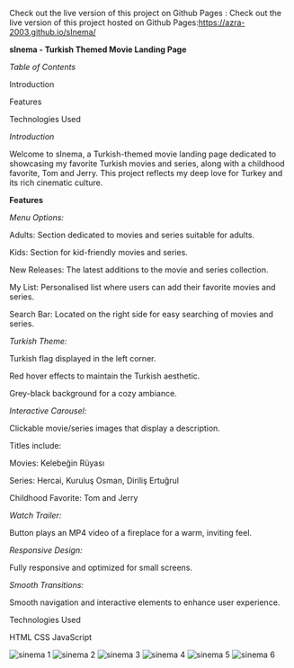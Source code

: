 Check out the live version of this project on Github Pages : Check out the live version of this project hosted on Github Pages:https://azra-2003.github.io/sInema/

**sInema - Turkish Themed Movie Landing Page**

*Table of Contents*

Introduction

Features

Technologies Used

*Introduction*

Welcome to sInema, a Turkish-themed movie landing page dedicated to showcasing my favorite Turkish movies and series, along with a childhood favorite, Tom and Jerry.
This project reflects my deep love for Turkey and its rich cinematic culture.


**Features**

*Menu Options:*

Adults: Section dedicated to movies and series suitable for adults.

Kids: Section for kid-friendly movies and series.

New Releases: The latest additions to the movie and series collection.

My List: Personalised list where users can add their favorite movies and series.

Search Bar: Located on the right side for easy searching of movies and series.

*Turkish Theme:*

Turkish flag displayed in the left corner.

Red hover effects to maintain the Turkish aesthetic.

Grey-black background for a cozy ambiance.

*Interactive Carousel:*

Clickable movie/series images that display a description.

Titles include:

Movies: Kelebeğin Rüyası

Series: Hercai, Kuruluş Osman, Diriliş Ertuğrul

Childhood Favorite: Tom and Jerry

*Watch Trailer:*

Button plays an MP4 video of a fireplace for a warm, inviting feel.

*Responsive Design:*

Fully responsive and optimized for small screens.

*Smooth Transitions:*

Smooth navigation and interactive elements to enhance user experience.

Technologies Used

HTML
CSS
JavaScript

![sinema 1](https://github.com/Azra-2003/Turkish-landing-page/assets/157401242/c97405a5-256d-4bd6-bd62-fb5316181d77)
![sinema 2](https://github.com/Azra-2003/Turkish-landing-page/assets/157401242/0f5f0fbd-e8ee-4310-9692-32396a555468)
![sinema 3](https://github.com/Azra-2003/Turkish-landing-page/assets/157401242/c104a9a6-bceb-407c-a107-e3ef08dfa93e)
![sinema 4](https://github.com/Azra-2003/Turkish-landing-page/assets/157401242/9fb2a9fb-1d70-4a9e-a839-a7a3bc3c8262)
![sinema 5](https://github.com/Azra-2003/Turkish-landing-page/assets/157401242/3ae0aa51-8fe8-4715-93cc-e7b74c926623)
![sinema 6](https://github.com/Azra-2003/Turkish-landing-page/assets/157401242/4e0aaa24-f90b-46c1-898c-64a0791fb18b)




